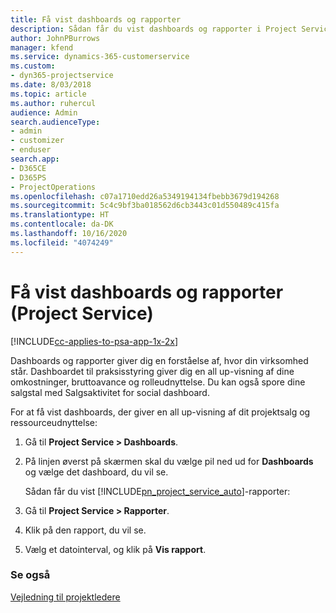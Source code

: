 ```yaml
---
title: Få vist dashboards og rapporter
description: Sådan får du vist dashboards og rapporter i Project Service
author: JohnPBurrows
manager: kfend
ms.service: dynamics-365-customerservice
ms.custom:
- dyn365-projectservice
ms.date: 8/03/2018
ms.topic: article
ms.author: ruhercul
audience: Admin
search.audienceType:
- admin
- customizer
- enduser
search.app:
- D365CE
- D365PS
- ProjectOperations
ms.openlocfilehash: c07a1710edd26a5349194134fbebb3679d194268
ms.sourcegitcommit: 5c4c9bf3ba018562d6cb3443c01d550489c415fa
ms.translationtype: HT
ms.contentlocale: da-DK
ms.lasthandoff: 10/16/2020
ms.locfileid: "4074249"
---
```

# <a name="view-dashboards-and-reports-project-service"></a>Få vist dashboards og rapporter (Project Service)

[!INCLUDE[cc-applies-to-psa-app-1x-2x](../includes/cc-applies-to-psa-app-1x-2x.md)]

Dashboards og rapporter giver dig en forståelse af, hvor din virksomhed står. Dashboardet til praksisstyring giver dig en all up-visning af dine omkostninger, bruttoavance og rolleudnyttelse. Du kan også spore dine salgstal med Salgsaktivitet for social dashboard.  
  
 For at få vist dashboards, der giver en all up-visning af dit projektsalg og ressourceudnyttelse:  
  
1. Gå til **Project Service > Dashboards**.  
  
2. På linjen øverst på skærmen skal du vælge pil ned ud for **Dashboards** og vælge det dashboard, du vil se.  
  
   Sådan får du vist [!INCLUDE[pn_project_service_auto](../includes/pn-project-service-auto.md)]-rapporter:  
  
3. Gå til **Project Service > Rapporter**.  
  
4. Klik på den rapport, du vil se.  
  
5. Vælg et datointerval, og klik på **Vis rapport**.  
  
### <a name="see-also"></a>Se også  
 [Vejledning til projektledere](../psa/project-manager-guide.md)

